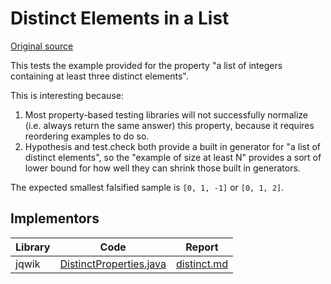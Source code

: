 # Distinct Elements in a List

[Original source](https://github.com/mc-imperial/hypothesis-ecoop-2020-artifact/tree/master/smartcheck-benchmarks/evaluations/distinct)

This tests the example provided for the property "a list of integers containing at least three distinct elements".

This is interesting because:

1. Most property-based testing libraries will not successfully normalize (i.e. always return the same answer) this property, because it requires reordering examples to do so.
2. Hypothesis and test.check both provide a built in generator for "a list of distinct elements", so the "example of size at least N" provides a sort of lower bound for how well they can shrink those built in generators.

The expected smallest falsified sample is `[0, 1, -1]` or `[0, 1, 2]`.

## Implementors

|Library   |Code|Report|
|----------|----|------|
|jqwik     |[DistinctProperties.java](/pbt-libraries/jqwik/src/test/java/challenges/distinct/DistinctProperties.java)|[distinct.md](/pbt-libraries/jqwik/reports/distinct.md)|

